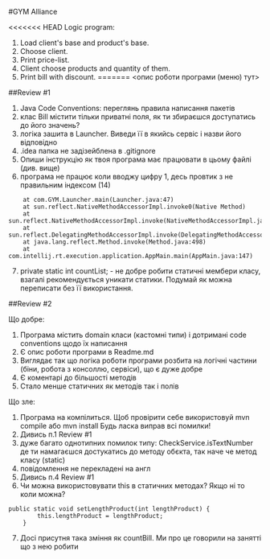 #GYM Alliance

<<<<<<< HEAD
Logic program:
1. Load client's base and product's base.
2. Choose client.
3. Print price-list.
4. Client choose products and quantity of them.
5. Print bill with discount.
=======
<опис роботи програми (меню) тут>

##Review #1

1. Java Code Conventions: переглянь правила написання пакетів
2. клас Bill містити тільки приватні поля, як ти збираєшся доступатись до його значень?
3. логіка зашита в Launcher. Виведи її в якийсь сервіс і назви його відповідно
4. .idea папка не задізейблена в .gitignore
5. Опиши інструкцію як твоя програма має працювати в цьому файлі (див. вище)
6. програма не працює коли вводжу цифру 1, десь провтик з не правильним індексом (14) 
~~~java.lang.ArrayIndexOutOfBoundsException: 14
	at com.GYM.Launcher.main(Launcher.java:47)
	at sun.reflect.NativeMethodAccessorImpl.invoke0(Native Method)
	at sun.reflect.NativeMethodAccessorImpl.invoke(NativeMethodAccessorImpl.java:62)
	at sun.reflect.DelegatingMethodAccessorImpl.invoke(DelegatingMethodAccessorImpl.java:43)
	at java.lang.reflect.Method.invoke(Method.java:498)
	at com.intellij.rt.execution.application.AppMain.main(AppMain.java:147)
~~~
7. private static int countList; - не добре робити статичні мембери класу, 
взагалі рекомендується уникати статики. Подумай як можна переписати без її використання.

##Review #2

Що добре:
1. Програма містить domain класи (кастомні типи) і дотримані code conventions щодо їх написання
2. Є опис роботи програми в Readme.md
3. Виглядає так що логіка роботи програми розбита на логічні частини (біни, робота з консоллю, сервіси), 
що є дуже добре
4. Є коментарі до більшості методів
5. Стало менше статичних як методів так і полів

Що зле:
1. Програма на компілиться. Щоб провірити себе використовуй mvn compile або mvn install
Будь ласка виправ всі помилки!
2. Дивись п.1 Review #1
3. дуже багато однотипних помилок типу: CheckService.isTextNumber де ти намагаєшся достукатись до
методу обєкта, так наче че метод класу (static)
4. повідомлення не перекладені на англ
5. Дивись п.4 Review #1
6. Чи можна використовувати this в статичних методах? Якщо ні то коли можна?
~~~
public static void setLengthProduct(int lengthProduct) {
        this.lengthProduct = lengthProduct;
    }
~~~
7. Досі присутня така зміння як countBill. Ми про це говорили на занятті що з нею робити